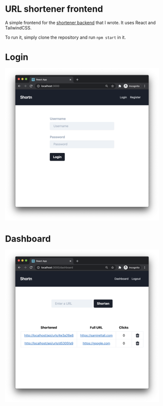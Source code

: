 # URL shortener frontend

A simple frontend for the [shortener
backend](https://github.com/samirettali/shortener-backend) that I wrote. It uses
React and TailwindCSS.

To run it, simply clone the repository and run `npm start` in it.

# Login
![](screenshots/login.png)

# Dashboard
![](screenshots/dashboard.png)
